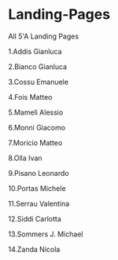# Landing-Pages
All 5'A Landing Pages

1.Addis Gianluca

2.Bianco Gianluca

3.Cossu Emanuele

4.Fois Matteo

5.Mameli Alessio

6.Monni Giacomo

7.Moricio Matteo

8.Olla Ivan

9.Pisano Leonardo

10.Portas Michele

11.Serrau Valentina

12.Siddi Carlotta

13.Sommers J. Michael

14.Zanda Nicola 
